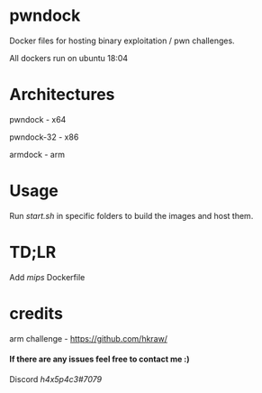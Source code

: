 # pwndock
Docker files for hosting binary exploitation / pwn challenges.

All dockers run on ubuntu 18:04

# Architectures

pwndock - x64

pwndock-32 - x86

armdock - arm

# Usage 

Run *start.sh* in specific folders to build the images and host them.

# TD;LR

Add *mips* Dockerfile

# credits 

arm challenge - https://github.com/hkraw/

#### If there are any issues feel free to contact me :)

Discord *h4x5p4c3#7079*